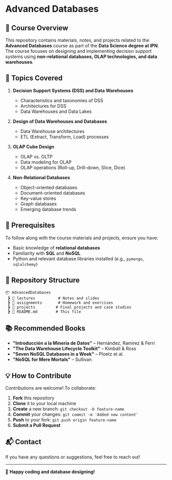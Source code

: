 # Advanced Databases

## 📌 Course Overview
This repository contains materials, notes, and projects related to the **Advanced Databases** course as part of the **Data Science degree at IPN**. The course focuses on designing and implementing decision support systems using **non-relational databases, OLAP technologies, and data warehouses**.

## 📖 Topics Covered
1. **Decision Support Systems (DSS) and Data Warehouses**
   - Characteristics and taxonomies of DSS
   - Architectures for DSS
   - Data Warehouses and Data Lakes

2. **Design of Data Warehouses and Databases**
   - Data Warehouse architectures
   - ETL (Extract, Transform, Load) processes

3. **OLAP Cube Design**
   - OLAP vs. OLTP
   - Data modeling for OLAP
   - OLAP operations (Roll-up, Drill-down, Slice, Dice)

4. **Non-Relational Databases**
   - Object-oriented databases
   - Document-oriented databases
   - Key-value stores
   - Graph databases
   - Emerging database trends

## 🔧 Prerequisites
To follow along with the course materials and projects, ensure you have:
- Basic knowledge of **relational databases**
- Familiarity with **SQL** and **NoSQL**
- Python and relevant database libraries installed (e.g., `pymongo`, `sqlalchemy`)

## 📂 Repository Structure
```
📦 AdvancedDatabases
 ┣ 📂 lectures          # Notes and slides
 ┣ 📂 assignments       # Homework and exercises
 ┣ 📂 projects         # Final projects and case studies
 ┣ 📜 README.md        # This file
```

## 📚 Recommended Books
- **"Introducción a la Minería de Datos"** – Hernández, Ramírez & Ferri
- **"The Data Warehouse Lifecycle Toolkit"** – Kimball & Ross
- **"Seven NoSQL Databases in a Week"** – Ploetz et al.
- **"NoSQL for Mere Mortals"** – Sullivan

## 💡 How to Contribute
Contributions are welcome! To collaborate:
1. **Fork** this repository
2. **Clone** it to your local machine
3. **Create** a new branch: `git checkout -b feature-name`
4. **Commit** your changes: `git commit -m 'Added new content'`
5. **Push** to your fork: `git push origin feature-name`
6. **Submit a Pull Request**

## 📬 Contact
If you have any questions or suggestions, feel free to reach out!

---
🚀 **Happy coding and database designing!**
